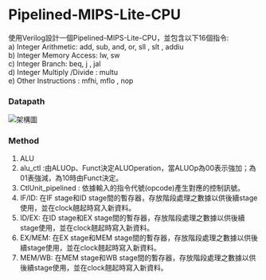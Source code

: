 # Pipelined-MIPS-Lite-CPU
使用Verilog設計一個Pipelined-MIPS-Lite-CPU，並包含以下16個指令:  
a) Integer Arithmetic: add, sub, and, or, sll , slt , addiu  
b) Integer Memory Access: lw, sw  
c) Integer Branch: beq, j , jal  
d) Integer Multiply /Divide : multu  
e) Other Instructions : mfhi, mflo , nop  
### Datapath
![架構圖](https://github.com/Sadieee/Pipelined-MIPS-Lite-CPU/assets/85558758/03a31c55-8f2b-4218-a5d1-c6a443f1386b)  
### Method
1. ALU 
2. alu_ctl :由ALUOp、Funct決定ALUOperation，當ALUOp為00表示強加；為01表強減，為10時由Funct決定。
3. CtlUnit_pipelined : 依據輸入的指令代號(opcode)產生對應的控制訊號。
5. IF/ID: 在IF stage和ID stage間的暫存器，存放階段處理之數據以供後續stage使用，並在clock翹起時寫入新資料。
6. ID/EX: 在ID stage和EX stage間的暫存器，存放階段處理之數據以供後續stage使用，並在clock翹起時寫入新資料。
7. EX/MEM: 在EX stage和MEM stage間的暫存器，存放階段處理之數據以供後續stage使用，並在clock翹起時寫入新資料。
8. MEM/WB: 在MEM stage和WB stage間的暫存器，存放階段處理之數據以供後續stage使用，並在clock翹起時寫入新資料。


